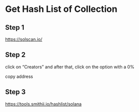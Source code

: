 # Get Hash List of Collection

## Step 1

https://solscan.io/

## Step 2

click on “Creators” and after that, click on the option with a 0%

copy address

## Step 3

https://tools.smithii.io/hashlist/solana


